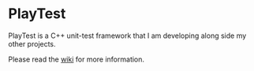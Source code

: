 PlayTest
========

PlayTest is a C++ unit-test framework that I am developing along side my other projects.

Please read the [wiki](https://github.com/perandersson/playtest/wiki) for more information.